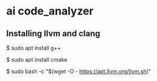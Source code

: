 # ai code_analyzer

## Installing llvm and clang

$ sudo apt install g++

$ sudo apt install cmake

$ sudo bash -c "$(wget -O - https://apt.llvm.org/llvm.sh)"

